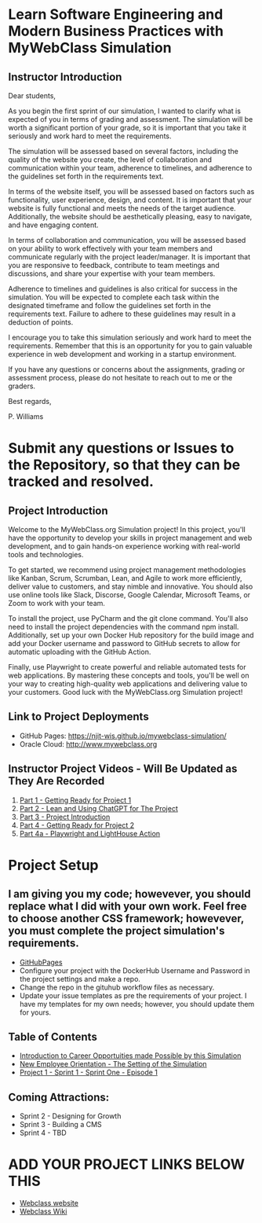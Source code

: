 # Learn Software Engineering and Modern Business Practices with MyWebClass Simulation
## Instructor Introduction
Dear students,

As you begin the first sprint of our simulation, I wanted to clarify what is expected of you in terms of grading and assessment. The simulation will be worth a significant portion of your grade, so it is important that you take it seriously and work hard to meet the requirements.

The simulation will be assessed based on several factors, including the quality of the website you create, the level of collaboration and communication within your team, adherence to timelines, and adherence to the guidelines set forth in the requirements text.

In terms of the website itself, you will be assessed based on factors such as functionality, user experience, design, and content. It is important that your website is fully functional and meets the needs of the target audience. Additionally, the website should be aesthetically pleasing, easy to navigate, and have engaging content.

In terms of collaboration and communication, you will be assessed based on your ability to work effectively with your team members and communicate regularly with the project leader/manager. It is important that you are responsive to feedback, contribute to team meetings and discussions, and share your expertise with your team members.

Adherence to timelines and guidelines is also critical for success in the simulation. You will be expected to complete each task within the designated timeframe and follow the guidelines set forth in the requirements text. Failure to adhere to these guidelines may result in a deduction of points.

I encourage you to take this simulation seriously and work hard to meet the requirements. Remember that this is an opportunity for you to gain valuable experience in web development and working in a startup environment.

If you have any questions or concerns about the assignments, grading or assessment process, please do not hesitate to reach out to me or the graders.

Best regards,

P. Williams

# Submit any questions or Issues to the Repository, so that they can be tracked and resolved.

## Project Introduction

Welcome to the MyWebClass.org Simulation project! In this project, you'll have the opportunity to develop your skills in project management and web development, and to gain hands-on experience working with real-world tools and technologies.

To get started, we recommend using project management methodologies like Kanban, Scrum, Scrumban, Lean, and Agile to work more efficiently, deliver value to customers, and stay nimble and innovative. You should also use online tools like Slack, Discorse, Google Calendar, Microsoft Teams, or Zoom to work with your team.

To install the project, use PyCharm and the git clone command. You'll also need to install the project dependencies with the command npm install. Additionally, set up your own Docker Hub repository for the build image and add your Docker username and password to GitHub secrets to allow for automatic uploading with the GitHub Action.

Finally, use Playwright to create powerful and reliable automated tests for web applications. By mastering these concepts and tools, you'll be well on your way to creating high-quality web applications and delivering value to your customers. Good luck with the MyWebClass.org Simulation project!

## Link to Project Deployments

- GitHub Pages: https://njit-wis.github.io/mywebclass-simulation/
- Oracle Cloud: http://www.mywebclass.org

## Instructor Project Videos - Will Be Updated as They Are Recorded
1. [Part 1 - Getting Ready for Project 1](https://youtu.be/b60nwHeJjrQ)
2. [Part 2 - Lean and Using ChatGPT for The Project ](https://youtu.be/EZMRNybUtUI)
3. [Part 3 - Project Introduction](https://youtu.be/FkPZDFmGuys)
4. [Part 4 - Getting Ready for Project 2](https://youtu.be/ZiQIheh5xb4)
5. [Part 4a - Playwright and LightHouse Action](https://youtu.be/JiIp0NxvHlU)

# Project Setup
## I am giving you my code; howevever, you should replace what I did with your own work.  Feel free to choose another CSS framework; howevever, you must complete the project simulation's requirements. 

- [GitHubPages](https://docs.github.com/en/pages/getting-started-with-github-pages/configuring-a-publishing-source-for-your-github-pages-site)
- Configure your project with the DockerHub Username and Password in the project settings and make a repo.  
- Change the repo in the gituhub workflow files as necessary.
- Update your issue templates as pre the requirements of your project.  I have my templates for my own needs; however, you should update them for yours.

## Table of Contents
- [Introduction to Career Opportuities made Possible by this Simulation](sprint_1_preface.md)
- [New Employee Orientation - The Setting of the Simulation](sprint_1_orientation.md)
- [Project 1 - Sprint 1 - Sprint One - Episode 1](sprint_1.md)

## Coming Attractions:
- Sprint 2 - Designing for Growth
- Sprint 3 - Building a CMS
- Sprint 4 - TBD


# ADD YOUR PROJECT LINKS BELOW THIS 
- [Webclass website](https://iampreetpatel.github.io/mywebclass-simulation/)
- [Webclass Wiki](https://github.com/iampreetpatel/mywebclass-simulation.wiki.git)

